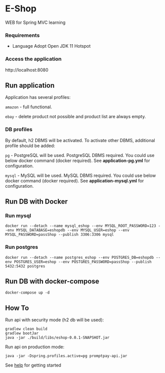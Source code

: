 # E-Shop
WEB for Spring MVC learning

### Requirements
* Language Adopt Open JDK 11 Hotspot

### Access the application
http://localhost:8080

## Run application
Application has several profiles:

`amazon` - full functional.

`ebay` - delete product not possible and product list are always empty.
### DB profiles
By default, h2 DBMS will be activated. To activate other DBMS, additional profile should be added:

`pg` - PostgreSQL will be used. PostgreSQL DBMS required. You could use below docker command (docker required).
See __application-pg.yml__ for configuration.

`mysql` - MySQL will be used. MySQL DBMS required. You could use below docker command (docker required).
See __application-mysql.yml__ for configuration.

## Run DB with Docker
### Run mysql
```
docker run --detach --name mysql_eshop --env MYSQL_ROOT_PASSWORD=123 --env MYSQL_DATABASE=eshopdb --env MYSQL_USER=eshop --env MYSQL_PASSWORD=passShop --publish 3306:3306 mysql
```

### Run postgres
```
docker run --detach --name postgres_eshop --env POSTGRES_DB=eshopdb --env POSTGRES_USER=eshop --env POSTGRES_PASSWORD=passShop --publish 5432:5432 postgres
```

## Run DB with docker-compose
```
docker-compose up -d
```

## How To
Run api with security mode (h2 db will be used):
```
gradlew clean build
gradlew bootJar
java -jar ./build/libs/eshop-0.0.1-SNAPSHOT.jar
```

Run api on production mode:
````
java -jar -Dspring.profiles.active=pg promptpay-api.jar
````

See [help](HELP.md) for getting started
